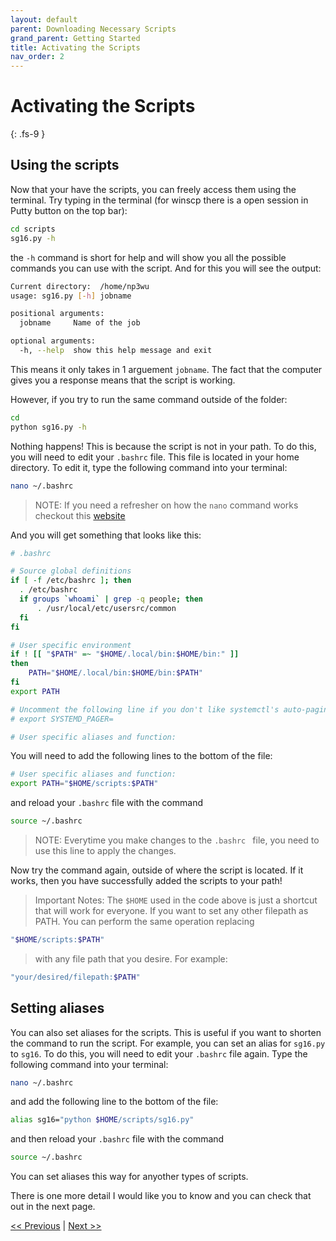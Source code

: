 ```yaml
---
layout: default
parent: Downloading Necessary Scripts
grand_parent: Getting Started
title: Activating the Scripts
nav_order: 2
---
```


# Activating the Scripts
{: .fs-9 }

## Using the scripts

Now that your have the scripts, you can freely access them using the terminal. Try typing in the terminal (for winscp there is a open session in Putty button on the top bar):

```bash
cd scripts
sg16.py -h
```

the `-h` command is short for help and will show you all the possible commands you can use with the script. And for this you will see the output:

```bash
Current directory:  /home/np3wu
usage: sg16.py [-h] jobname

positional arguments:
  jobname     Name of the job

optional arguments:
  -h, --help  show this help message and exit
```

This means it only takes in 1 arguement `jobname`. The fact that the computer gives you a response means that the script is working.

However, if you try to run the same command outside of the folder:

```bash
cd
python sg16.py -h
```

Nothing happens! This is because the script is not in your path. To do this, you will need to edit your `.bashrc` file. This file is located in your home directory. To edit it, type the following command into your terminal:

```bash
nano ~/.bashrc
```
> NOTE: If you need a refresher on how the `nano` command works checkout this [website](https://linuxize.com/post/how-to-use-nano-text-editor/)

And you will get something that looks like this:

```bash
# .bashrc

# Source global definitions
if [ -f /etc/bashrc ]; then
  . /etc/bashrc
  if groups `whoami` | grep -q people; then
      . /usr/local/etc/usersrc/common
  fi
fi

# User specific environment
if ! [[ "$PATH" =~ "$HOME/.local/bin:$HOME/bin:" ]]
then
    PATH="$HOME/.local/bin:$HOME/bin:$PATH"
fi
export PATH

# Uncomment the following line if you don't like systemctl's auto-paging featur$
# export SYSTEMD_PAGER=

# User specific aliases and function:
```

You will need to add the following lines to the bottom of the file:

```bash
# User specific aliases and function:
export PATH="$HOME/scripts:$PATH"
```

and reload your `.bashrc` file with the command

```bash
source ~/.bashrc
```
> NOTE: Everytime you make changes to the `.bashrc ` file, you need to use this line to apply the changes.

Now try the command again, outside of where the script is located. If it works, then you have successfully added the scripts to your path!

> Important Notes:
 The `$HOME` used in the code above is just a shortcut that will work for everyone. If you want to set any other filepath as PATH. You can perform the same operation replacing
```bash
"$HOME/scripts:$PATH"
```
> with any file path that you desire. For example:
```bash
"your/desired/filepath:$PATH"
```

## Setting aliases

You can also set aliases for the scripts. This is useful if you want to shorten the command to run the script. For example, you can set an alias for `sg16.py` to `sg16`. To do this, you will need to edit your `.bashrc` file again. Type the following command into your terminal:

```bash
nano ~/.bashrc
```

and add the following line to the bottom of the file:

```bash
alias sg16="python $HOME/scripts/sg16.py"
```

and then reload your `.bashrc` file with the command

```bash
source ~/.bashrc
```

You can set aliases this way for anyother types of scripts.

There is one more detail I would like you to know and you can check that out in the next page.

[<< Previous](https://np3wu.github.io/Spydur_Guide/docs/gettingstarted/scripts/move_scripts_winscp.html) | [Next >>](https://np3wu.github.io/Spydur_Guide/docs/gettingstarted/scripts/more_scripts.html)